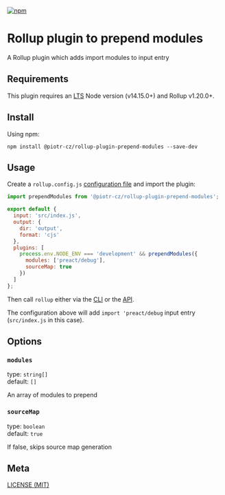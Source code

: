[npm]: https://img.shields.io/npm/v/@piotr-cz/rollup-plugin-prepend-modules
[npm-url]: https://www.npmjs.com/package/@piotr-cz/rollup-plugin-prepend-modules

[![npm][npm]][npm-url]

# Rollup plugin to prepend modules

A Rollup plugin which adds import modules to input entry

## Requirements

This plugin requires an [LTS](https://github.com/nodejs/Release) Node version (v14.15.0+) and Rollup v1.20.0+.

## Install

Using npm:

```console
npm install @piotr-cz/rollup-plugin-prepend-modules --save-dev
```

## Usage

Create a `rollup.config.js` [configuration file](https://www.rollupjs.org/guide/en/#configuration-files) and import the plugin:

```js
import prependModules from '@piotr-cz/rollup-plugin-prepend-modules';

export default {
  input: 'src/index.js',
  output: {
    dir: 'output',
    format: 'cjs'
  },
  plugins: [
    process.env.NODE_ENV === 'development' && prependModules({
      modules: ['preact/debug'],
      sourceMap: true
    })
  ]
};
```

Then call `rollup` either via the [CLI](https://www.rollupjs.org/guide/en/#command-line-reference) or the [API](https://www.rollupjs.org/guide/en/#javascript-api).

The configuration above will add `import 'preact/debug` input entry (`src/index.js` in this case).

## Options

### `modules`

type: `string[]`<br />
default: `[]`

An array of modules to prepend

### `sourceMap`

type: `boolean`<br />
default: `true`

If false, skips source map generation

## Meta

[LICENSE (MIT)](/LICENSE)

